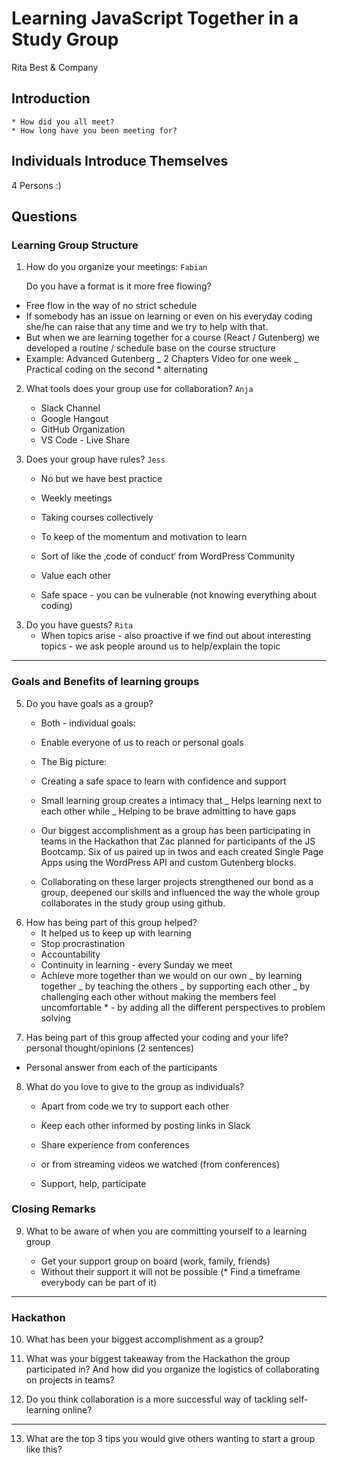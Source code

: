 # Learning JavaScript Together in a Study Group

Rita Best & Company

## Introduction

    * How did you all meet?
    * How long have you been meeting for?

## Individuals Introduce Themselves

4 Persons :)

## Questions

### Learning Group Structure

1. How do you organize your meetings: `Fabian`

   Do you have a format is it more free flowing?

-   Free flow in the way of no strict schedule
-   If somebody has an issue on learning or even on his everyday coding she/he can raise that any time and we try to help with that.
-   But when we are learning together for a course (React / Gutenberg) we developed a routine / schedule base on the course structure
-   Example: Advanced Gutenberg
    _ 2 Chapters Video for one week
    _ Practical coding on the second \* alternating

2. What tools does your group use for collaboration? `Anja`

    - Slack Channel
    - Google Hangout
    - GitHub Organization
    - VS Code - Live Share


3) Does your group have rules? `Jess`

    - No but we have best practice
    - Weekly meetings
    - Taking courses collectively
    - To keep of the momentum and motivation to learn

    - Sort of like the ‚code of conduct‘ from WordPress Community
    - Value each other
    - Safe space - you can be vulnerable (not knowing everything about coding)


3. Do you have guests? `Rita`
    - When topics arise - also proactive if we find out about interesting topics - we ask people around us to help/explain the topic
---

### Goals and Benefits of learning groups

5. Do you have goals as a group?

    - Both - individual goals:
    - Enable everyone of us to reach or personal goals

    - The Big picture:
    - Creating a safe space to learn with confidence and support
    - Small learning group creates a intimacy that
      _ Helps learning next to each other while
      _ Helping to be brave admitting to have gaps
     
    - Our biggest accomplishment as a group has been participating in teams in the Hackathon that Zac planned for participants of the JS Bootcamp. Six of us paired up in twos and each created Single Page Apps using the WordPress API and custom Gutenberg blocks. 
    - Collaborating on these larger projects strengthened our bond as a group, deepened our skills and influenced the way the whole group collaborates in the study group using github. 

6) How has being part of this group helped?
    - It helped us to keep up with learning
    - Stop procrastination
    - Accountability
    - Continuity in learning - every Sunday we meet
    - Achieve more together than we would on our own
      _ by learning together
      _ by teaching the others
      _ by supporting each other
      _ by challenging each other without making the members feel uncomfortable \* - by adding all the different perspectives to problem solving

7. Has being part of this group affected your coding and your life?
   personal thought/opinions (2 sentences)

-   Personal answer from each of the participants

8. What do you love to give to the group as individuals?

    - Apart from code we try to support each other
    - Keep each other informed by posting links in Slack
    - Share experience from conferences
    - or from streaming videos we watched (from conferences)

    - Support, help, participate

### Closing Remarks

9. What to be aware of when you are committing yourself to a learning group

    - Get your support group on board (work, family, friends)
    - Without their support it will not be possible
      (\* Find a timeframe everybody can be part of it)

---

### Hackathon

10. What has been your biggest accomplishment as a group?

11. What was your biggest takeaway from the Hackathon the group participated in? And how did you organize the logistics of collaborating on projects in teams?

12. Do you think collaboration is a more successful way of tackling self-learning online?

---

13. What are the top 3 tips you would give others wanting to start a group like this?
